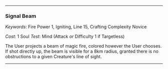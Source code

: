 ___

### Signal Beam

*Keywords*: Fire Power 1, Igniting, Line 15, Crafting Complexity Novice

*Cost*: 1 Soul
*Test*: Mind (Attack *or* Difficulty 1 if Targetless)

The User projects a beam of magic fire, colored however the User chooses. If shot directly up, the beam is visible for a 8km radius, granted there is no obstructions to a given Creature's line of sight.

___